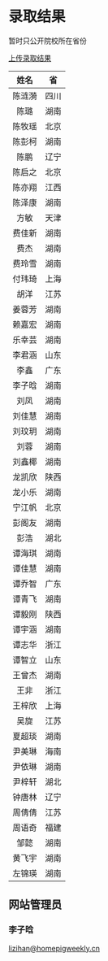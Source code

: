 # 录取结果

暂时只公开院校所在省份

[上传录取结果](https://docs.qq.com/form/page/DS2V1Y3d2cEtld09X)

|  姓名  |  省  |
|:------:|:----:|
| 陈涟漪 | 四川 |
|  陈璐  | 湖南 |
| 陈牧瑶 | 北京 |
| 陈彭柯 | 湖南 |
|  陈鹏  | 辽宁 |
| 陈启之 | 北京 |
| 陈亦翔 | 江西 |
| 陈泽康 | 湖南 |
|  方敏  | 天津 |
| 费佳新 | 湖南 |
|  费杰  | 湖南 |
| 费玲雪 | 湖南 |
| 付玮琦 | 上海 |
|  胡洋  | 江苏 |
| 姜蓉芳 | 湖南 |
| 赖嘉宏 | 湖南 |
| 乐幸芸 | 湖南 |
| 李君涵 | 山东 |
|  李鑫  | 广东 |
| 李子晗 | 湖南 |
|  刘凤  | 湖南 |
| 刘佳慧 | 湖南 |
| 刘玟玥 | 湖南 |
|  刘蓉  | 湖南 |
| 刘鑫椰 | 湖南 |
| 龙凯欣 | 陕西 |
| 龙小乐 | 湖南 |
| 宁江帆 | 北京 |
| 彭阁友 | 湖南 |
|  彭浩  | 湖北 |
| 谭海琪 | 湖南 |
| 谭佳慧 | 湖南 |
| 谭乔智 | 广东 |
| 谭青飞 | 湖南 |
| 谭毅刚 | 陕西 |
| 谭宇涵 | 湖南 |
| 谭志华 | 浙江 |
| 谭智立 | 山东 |
| 王曾杰 | 湖南 |
|  王非  | 浙江 |
| 王梓欣 | 上海 |
|  吴旋  | 江苏 |
| 夏超琰 | 湖南 |
| 尹美琳 | 海南 |
| 尹依琳 | 湖南 |
| 尹梓轩 | 湖北 |
| 钟唐林 | 辽宁 |
| 周倩倩 | 江苏 |
| 周语奇 | 福建 |
|  邹懿  | 湖南 |
| 黄飞宇 | 湖南 |
| 左锦瑛 | 湖南 |

## 网站管理员

### 李子晗

<lizihan@homepigweekly.cn>

